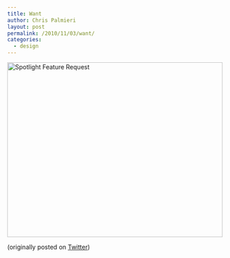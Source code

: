 ```yaml
---
title: Want
author: Chris Palmieri
layout: post
permalink: /2010/11/03/want/
categories:
  - design
---
```

<img src="http://www.iixii.net/wp-content/uploads/want.png" alt="Spotlight Feature Request" title="Spotlight Feature Request" width="494" height="400" class="alignnone size-full wp-image-146" />

(originally posted on [Twitter][1])

 [1]: http://www.twitter.com/cpalmieri